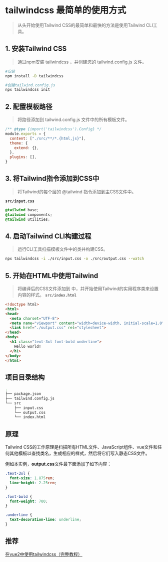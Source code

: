 # tailwindcss 最简单的使用方式
> 从头开始使用Tailwind CSS的最简单和最快的方法是使用Tailwind CLI工具。

## 1. 安装Tailwind CSS
> 通过npm安装 tailwindcss ，并创建您的 tailwind.config.js 文件。

```bash
#安装
npm install -D tailwindcss

#创建tailwind.config.js
npx tailwindcss init
```
## 2. 配置模板路径
> 将路径添加到 tailwind.config.js 文件中的所有模板文件。
```javascript
/** @type {import('tailwindcss').Config} */
module.exports = {
  content: ["./src/**/*.{html,js}"],
  theme: {
    extend: {},
  },
  plugins: [],
}
```
## 3. 将Tailwind指令添加到CSS中
> 将Tailwind的每个层的 @tailwind 指令添加到主CSS文件中。

**`src/input.css`**
```css
@tailwind base;
@tailwind components;
@tailwind utilities;
```
## 4. 启动Tailwind CLI构建过程
> 运行CLI工具扫描模板文件中的类并构建CSS。
```bash
npx tailwindcss -i ./src/input.css -o ./src/output.css --watch
```

## 5. 开始在HTML中使用Tailwind
> 将编译后的CSS文件添加到 <head> 中，并开始使用Tailwind的实用程序类来设置内容的样式。
**`src/index.html`**
```html
<!doctype html>
<html>
<head>
  <meta charset="UTF-8">
  <meta name="viewport" content="width=device-width, initial-scale=1.0">
  <link href="./output.css" rel="stylesheet">
</head>
<body>
  <h1 class="text-3xl font-bold underline">
    Hello world!
  </h1>
</body>
</html>
```
## 项目目录结构
```bash
.
├── package.json
├── tailwind.config.js
└── src
    ├── input.css
    └── output.css
    └── index.html
```
## 原理
Tailwind CSS的工作原理是扫描所有HTML文件、JavaScript组件、vue文件和任何其他模板以查找类名，生成相应的样式，然后将它们写入静态CSS文件。

例如本实例，**output.css**文件最下面添加了如下内容：
```css
.text-3xl {
  font-size: 1.875rem;
  line-height: 2.25rem;
}

.font-bold {
  font-weight: 700;
}

.underline {
  text-decoration-line: underline;
}
```

## 推荐
[在vue2中使用tailwindcss（完整教程）](https://blog.csdn.net/zqd_java/article/details/136568490)